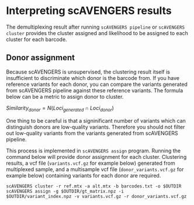 # Interpreting scAVENGERS results
The demultiplexing result after running `scAVENGERS pipeline` or `scAVENGERS cluster` provides the cluster assigned and likelihood to be assigned to each cluster for each barcode.

## Donor assignment
Because scAVENGERS is unsupervised, the clustering result itself is insufficient to discriminate which donor is the barcode from. If you have reference variants for each donor, you can compare the variants generated from scAVENGERS pipeline against these reference variants. The formula below can be a metric to assign donor to cluster.

${Similarity}_{donor}=N({Loci}_{generated} \cap {Loci}_{donor})$

 One thing to be careful is that a signinificant number of variants which can distinguish donors are low-quality variants. Therefore you should not filter out low-quality variants from the variants generated from scAVENGERS pipeline.
 
 This process is implemented in `scAVENGERS assign` program. Running the command below will provide donor assignment for each cluster. Clustering results, a vcf file (`variants.vcf.gz` for example below) generated from multiplexed sample, and a multisample vcf file (`donor_variants.vcf.gz` for example below) containing variants for each donor are required.
 ```
 scAVENGERS cluster -r ref.mtx -a alt.mtx -b barcodes.txt -o $OUTDIR
 scAVENGERS assign -g $OUTDIR/gt_matrix.npz -i $OUTDIR/variant_index.npz -v variants.vcf.gz -r donor_variants.vcf.gz
 ``` 